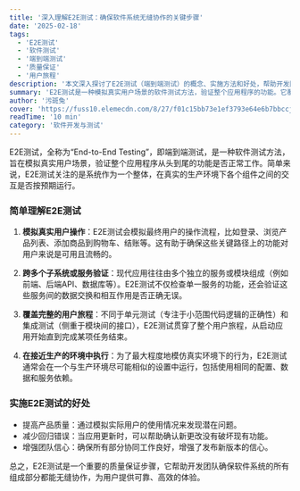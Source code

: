 ```yaml
---
title: '深入理解E2E测试：确保软件系统无缝协作的关键步骤'
date: '2025-02-18'
tags:
  - 'E2E测试'
  - '软件测试'
  - '端到端测试'
  - '质量保证'
  - '用户旅程'
description: '本文深入探讨了E2E测试（端到端测试）的概念、实施方法和好处，帮助开发团队确保软件系统的所有组成部分无缝协作，提供可靠的用户体验。'
summary: 'E2E测试是一种模拟真实用户场景的软件测试方法，验证整个应用程序的功能。它覆盖完整的用户旅程，在接近生产的环境中执行，提高产品质量，减少回归错误，增强团队信心。'
author: '污斑兔'
cover: 'https://fuss10.elemecdn.com/8/27/f01c15bb73e1ef3793e64e6b7bbccjpeg.jpeg'
readTime: '10 min'
category: '软件开发与测试'
---
```


E2E测试，全称为“End-to-End Testing”，即端到端测试，是一种软件测试方法，旨在模拟真实用户场景，验证整个应用程序从头到尾的功能是否正常工作。简单来说，E2E测试关注的是系统作为一个整体，在真实的生产环境下各个组件之间的交互是否按预期运行。

### 简单理解E2E测试

1. **模拟真实用户操作**：E2E测试会模拟最终用户的操作流程，比如登录、浏览产品列表、添加商品到购物车、结账等。这有助于确保这些关键路径上的功能对用户来说是可用且流畅的。

2. **跨多个子系统或服务验证**：现代应用往往由多个独立的服务或模块组成（例如前端、后端API、数据库等）。E2E测试不仅检查单一服务的功能，还会验证这些服务间的数据交换和相互作用是否正确无误。

3. **覆盖完整的用户旅程**：不同于单元测试（专注于小范围代码逻辑的正确性）和集成测试（侧重于模块间的接口），E2E测试贯穿了整个用户旅程，从启动应用开始直到完成某项任务结束。

4. **在接近生产的环境中执行**：为了最大程度地模仿真实环境下的行为，E2E测试通常会在一个与生产环境尽可能相似的设置中运行，包括使用相同的配置、数据和服务依赖。

### 实施E2E测试的好处

- 提高产品质量：通过模拟实际用户的使用情况来发现潜在问题。
- 减少回归错误：当应用更新时，可以帮助确认新更改没有破坏现有功能。
- 增强团队信心：确保所有部分协同工作良好，增强了发布新版本的信心。

总之，E2E测试是一个重要的质量保证步骤，它帮助开发团队确保软件系统的所有组成部分都能无缝协作，为用户提供可靠、高效的体验。